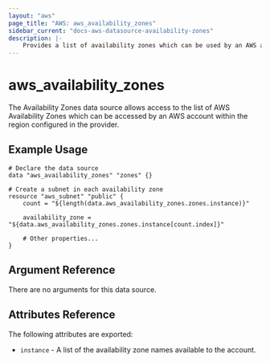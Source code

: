 ```yaml
---
layout: "aws"
page_title: "AWS: aws_availability_zones"
sidebar_current: "docs-aws-datasource-availability-zones"
description: |-
    Provides a list of availability zones which can be used by an AWS account
---
```


# aws\_availability\_zones

The Availability Zones data source allows access to the list of AWS
Availability Zones which can be accessed by an AWS account within the region
configured in the provider.

## Example Usage

```
# Declare the data source
data "aws_availability_zones" "zones" {}

# Create a subnet in each availability zone
resource "aws_subnet" "public" {
    count = "${length(data.aws_availability_zones.zones.instance)}"
    
    availability_zone = "${data.aws_availability_zones.zones.instance[count.index]}"

    # Other properties...
}
```

## Argument Reference

There are no arguments for this data source.

## Attributes Reference

The following attributes are exported:

* `instance` - A list of the availability zone names available to the account.
